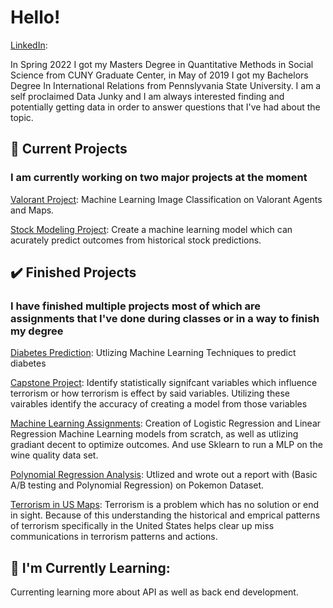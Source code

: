 # Hello!

[LinkedIn](https://www.linkedin.com/in/scott-bamford/):

In Spring 2022 I got my Masters Degree in Quantitative Methods in Social Science from CUNY Graduate Center, in May of 2019 I got my Bachelors Degree In International Relations from Pennslyvania State University. I am a self proclaimed Data Junky and I am always interested finding and potentially getting data in order to answer questions that I've had about the topic. 


## 🔭 Current Projects 

### I am currently working on two major projects at the moment


[Valorant Project](https://github.com/scottbamfordJ/Valorant): Machine Learning Image Classification on Valorant Agents and Maps.  

[Stock Modeling Project](Stock_Modeling_Program): Create a machine learning model which can acurately predict outcomes from historical stock predictions. 


## :heavy_check_mark: Finished Projects 

### I have finished multiple projects most of which are assignments that I've done during classes or in a way to finish my degree

[Diabetes Prediction](https://github.com/scottbamfordJ/Project-To-Do/tree/main/Diabetes%20Prediction): Utlizing Machine Learning Techniques to predict diabetes

[Capstone Project](https://github.com/scottbamfordJ/Terrorism-Capstone-Models): Identify statistically signifcant variables which influence terrorism or how terrorism is effect by said variables. Utilizing these vairables identify the accuracy of creating a model from those variables

[Machine Learning Assignments](https://github.com/scottbamfordJ/Machine-Learning): Creation of Logistic Regression and Linear Regression Machine Learning models from scratch, as well as utlizing gradiant decent to optimize outcomes. And use Sklearn to run a MLP on the wine quality data set. 

[Polynomial Regression Analysis](https://github.com/scottbamfordJ/Project-A-Week/tree/main/Cleaning%20and%20Analyzing%20IBM%20Watson%20Marketing%20Customer%20Value): Utlized and wrote out a report with (Basic A/B testing and Polynomial Regression) on Pokemon Dataset. 

[Terrorism in US Maps](https://github.com/scottbamfordJ/Data_Visualization_Project): Terrorism is a problem which has no solution or end in sight. Because of this understanding the historical and emprical patterns of terrorism specifically in the United States helps clear up miss communications in terrorism patterns and actions. 


## 🌱 I'm Currently Learning: 
Currenting learning more about API as well as back end development. 


